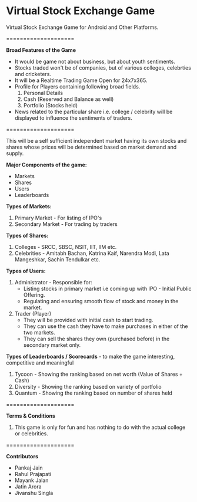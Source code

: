 # Virtual Stock Exchange Game
<p>Virtual Stock Exchange Game for Android and Other Platforms.</p>
====================
<p><b>Broad Features of the Game</b>
<ul>
<li>It would be game not about business, but about youth sentiments.
<li>Stocks traded won't be of companies, but of various colleges, celebrties and cricketers.
<li>It will be a Realtime Trading Game Open for 24x7x365.
<li>Profile for Players containing following broad fields.
<ol><li>Personal Details
<li>Cash (Reserved and Balance as well)
<li>Portfolio (Stocks held)
</ol>
<li>News related to the particular share i.e. college / celebrity will be displayed to influence the sentiments of traders.
</ul></p>
====================
<p>This will be a self sufficient independent market having its own stocks and shares whose prices will be determined based on market demand and supply.</p>
<p><b>Major Components of the game:</b>
<ul>
<li>Markets
<li>Shares
<li>Users
<li>Leaderboards
</ul></p>
<p> </p>
<p><b>Types of Markets:</b>
<ol>
<li>Primary Market - For listing of IPO's
<li>Secondary Market - For trading by traders</ol></p>
<p> </p>
<p><b>Types of Shares:</b>
<ol>
<li>Colleges - SRCC, SBSC, NSIT, IIT, IIM etc.
<li>Celebrities - Amitabh Bachan, Katrina Kaif, Narendra Modi, Lata Mangeshkar, Sachin Tendulkar etc.
</ol></b>
<p><b>Types of Users:</b>
<ol>
<li>Administrator - Responsible for:
<ul><li>Listing stocks in primary market i.e coming up with IPO - Initial Public Offering.
<li>Regulating and ensuring smooth flow of stock and money in the market.</ul>
<li>Trader (Player)
<ul>
<li>They will be provided with initial cash to start trading.
<li>They can use the cash they have to make purchases in either of the two markets.
<li>They can sell the shares they own (purchased before) in the secondary market only.</ul>
<p> </p>
</ol></p>
<p><b>Types of Leaderboards / Scorecards</b> - to make the game interesting, competitive and meaningful
<ol>
<li>Tycoon - Showing the ranking based on net worth (Value of Shares + Cash)
<li>Diversity - Showing the ranking based on variety of portfolio
<li>Quantum - Showing the ranking based on number of shares held
</ol></p>
====================
<p><b>Terms & Conditions</b>
<ol><li>This game is only for fun and has nothing to do with the actual college or celebrities.
</ol></p>
====================
<p><b>Contributors</b>
<ul><li>Pankaj Jain
<li>Rahul Prajapati
<li>Mayank Jalan
<li>Jatin Arora
<li>Jivanshu Singla
</ul></p>

